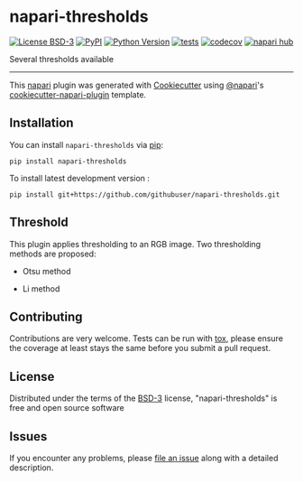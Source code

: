 # napari-thresholds

[![License BSD-3](https://img.shields.io/pypi/l/napari-thresholds.svg?color=green)](https://github.com/githubuser/napari-thresholds/raw/main/LICENSE)
[![PyPI](https://img.shields.io/pypi/v/napari-thresholds.svg?color=green)](https://pypi.org/project/napari-thresholds)
[![Python Version](https://img.shields.io/pypi/pyversions/napari-thresholds.svg?color=green)](https://python.org)
[![tests](https://github.com/githubuser/napari-thresholds/workflows/tests/badge.svg)](https://github.com/githubuser/napari-thresholds/actions)
[![codecov](https://codecov.io/gh/githubuser/napari-thresholds/branch/main/graph/badge.svg)](https://codecov.io/gh/githubuser/napari-thresholds)
[![napari hub](https://img.shields.io/endpoint?url=https://api.napari-hub.org/shields/napari-thresholds)](https://napari-hub.org/plugins/napari-thresholds)

Several thresholds available

----------------------------------

This [napari] plugin was generated with [Cookiecutter] using [@napari]'s [cookiecutter-napari-plugin] template.

<!--
Don't miss the full getting started guide to set up your new package:
https://github.com/napari/cookiecutter-napari-plugin#getting-started

and review the napari docs for plugin developers:
https://napari.org/stable/plugins/index.html
-->

## Installation

You can install `napari-thresholds` via [pip]:

    pip install napari-thresholds



To install latest development version :

    pip install git+https://github.com/githubuser/napari-thresholds.git

## Threshold

This plugin applies thresholding to an RGB image. Two thresholding methods are proposed:

- Otsu method

- Li method

## Contributing

Contributions are very welcome. Tests can be run with [tox], please ensure
the coverage at least stays the same before you submit a pull request.

## License

Distributed under the terms of the [BSD-3] license,
"napari-thresholds" is free and open source software

## Issues

If you encounter any problems, please [file an issue] along with a detailed description.

[napari]: https://github.com/napari/napari
[Cookiecutter]: https://github.com/audreyr/cookiecutter
[@napari]: https://github.com/napari
[MIT]: http://opensource.org/licenses/MIT
[BSD-3]: http://opensource.org/licenses/BSD-3-Clause
[GNU GPL v3.0]: http://www.gnu.org/licenses/gpl-3.0.txt
[GNU LGPL v3.0]: http://www.gnu.org/licenses/lgpl-3.0.txt
[Apache Software License 2.0]: http://www.apache.org/licenses/LICENSE-2.0
[Mozilla Public License 2.0]: https://www.mozilla.org/media/MPL/2.0/index.txt
[cookiecutter-napari-plugin]: https://github.com/napari/cookiecutter-napari-plugin

[file an issue]: https://github.com/githubuser/napari-thresholds/issues

[napari]: https://github.com/napari/napari
[tox]: https://tox.readthedocs.io/en/latest/
[pip]: https://pypi.org/project/pip/
[PyPI]: https://pypi.org/
